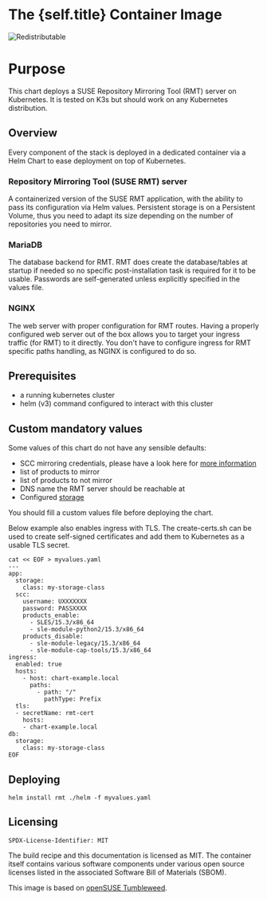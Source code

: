 # The {self.title} Container Image
![Redistributable](https://img.shields.io/badge/Redistributable-Yes-green)


# Purpose

This chart deploys a SUSE Repository Mirroring Tool (RMT) server on Kubernetes.
It is tested on K3s but should work on any Kubernetes distribution.

## Overview

Every component of the stack is deployed in a dedicated container via a
Helm Chart to ease deployment on top of Kubernetes.

### Repository Mirroring Tool (SUSE RMT) server

A containerized version of the SUSE RMT application, with the ability to pass its configuration via Helm values.  Persistent storage is on a Persistent Volume, thus you need to adapt its size depending on the number of repositories you need to mirror.

### MariaDB

The database backend for RMT.
RMT does create the database/tables at startup if needed so no specific
post-installation task is required for it to be usable.  Passwords are
self-generated unless explicitly specified in the values file.

### NGINX

The web server with proper configuration for RMT routes.  Having a properly
configured web server out of the box allows you to target your ingress traffic
(for RMT) to it directly. You don't have to configure ingress for RMT specific
paths handling, as NGINX is configured to do so.

## Prerequisites

- a running kubernetes cluster
- helm (v3) command configured to interact with this cluster

## Custom mandatory values

Some values of this chart do not have any sensible defaults:
- SCC mirroring credentials, please have a look here for [more information](https://documentation.suse.com/sles/15-SP4/html/SLES-all/cha-rmt-mirroring.html#sec-rmt-mirroring-credentials)
- list of products to mirror
- list of products to not mirror
- DNS name the RMT server should be reachable at
- Configured [storage](https://kubernetes.io/docs/concepts/storage/)

You should fill a custom values file before deploying the chart.

Below example also enables ingress with TLS.
The create-certs.sh can be used to create self-signed certificates and
add them to Kubernetes as a usable TLS secret.

```
cat << EOF > myvalues.yaml
---
app:
  storage:
    class: my-storage-class
  scc:
    username: UXXXXXXX
    password: PASSXXXX
    products_enable:
      - SLES/15.3/x86_64
      - sle-module-python2/15.3/x86_64
    products_disable:
      - sle-module-legacy/15.3/x86_64
      - sle-module-cap-tools/15.3/x86_64
ingress:
  enabled: true
  hosts:
    - host: chart-example.local
      paths:
        - path: "/"
          pathType: Prefix
  tls:
  - secretName: rmt-cert
    hosts:
    - chart-example.local
db:
  storage:
    class: my-storage-class
EOF
```

## Deploying

`helm install rmt ./helm -f myvalues.yaml`

## Licensing
`SPDX-License-Identifier: MIT`

The build recipe and this documentation is licensed as MIT.
The container itself contains various software components under various open source licenses listed in the associated
Software Bill of Materials (SBOM).

This image is based on [openSUSE Tumbleweed](https://get.opensuse.org/tumbleweed/).
